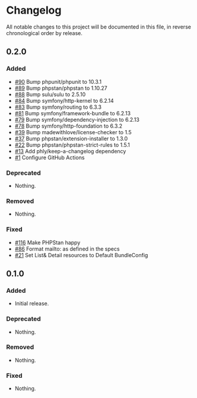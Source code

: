 # Changelog

All notable changes to this project will be documented in this file, in reverse chronological order by release.

## 0.2.0

### Added

- [#90](https://github.com/bitExpert/sulu-securitytxt-bundle/pull/90) Bump phpunit/phpunit to 10.3.1
- [#89](https://github.com/bitExpert/sulu-securitytxt-bundle/pull/89) Bump phpstan/phpstan to 1.10.27
- [#88](https://github.com/bitExpert/sulu-securitytxt-bundle/pull/88) Bump sulu/sulu to 2.5.10
- [#84](https://github.com/bitExpert/sulu-securitytxt-bundle/pull/84) Bump symfony/http-kernel to 6.2.14
- [#83](https://github.com/bitExpert/sulu-securitytxt-bundle/pull/83) Bump symfony/routing to 6.3.3
- [#81](https://github.com/bitExpert/sulu-securitytxt-bundle/pull/81) Bump symfony/framework-bundle to 6.2.13
- [#79](https://github.com/bitExpert/sulu-securitytxt-bundle/pull/79) Bump symfony/dependency-injection to 6.2.13
- [#78](https://github.com/bitExpert/sulu-securitytxt-bundle/pull/78) Bump symfony/http-foundation to 6.3.2
- [#39](https://github.com/bitExpert/sulu-securitytxt-bundle/pull/39) Bump madewithlove/license-checker to 1.5
- [#37](https://github.com/bitExpert/sulu-securitytxt-bundle/pull/37) Bump phpstan/extension-installer to 1.3.0
- [#22](https://github.com/bitExpert/sulu-securitytxt-bundle/pull/22) Bump phpstan/phpstan-strict-rules to 1.5.1
- [#13](https://github.com/bitExpert/sulu-securitytxt-bundle/pull/13) Add phly/keep-a-changelog dependency
- [#1](https://github.com/bitExpert/sulu-securitytxt-bundle/pull/1) Configure GitHub Actions

### Deprecated

- Nothing.

### Removed

- Nothing.

### Fixed

- [#116](https://github.com/bitExpert/sulu-securitytxt-bundle/pull/116) Make PHPStan happy
- [#86](https://github.com/bitExpert/sulu-securitytxt-bundle/pull/86) Format mailto: as defined in the specs
- [#21](https://github.com/bitExpert/sulu-securitytxt-bundle/pull/21) Set List& Detail resources to Default BundleConfig

## 0.1.0

### Added

- Initial release.

### Deprecated

- Nothing.

### Removed

- Nothing.

### Fixed

- Nothing.
